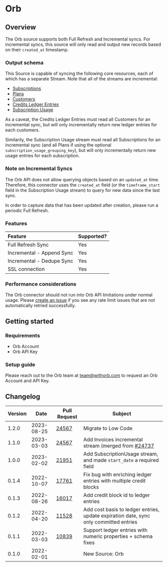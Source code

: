 # Orb

## Overview

The Orb source supports both Full Refresh and Incremental syncs. For incremental syncs, this source
will only read and output new records based on their `created_at` timestamp.

### Output schema

This Source is capable of syncing the following core resources, each of which has a separate Stream. Note that all of the streams are incremental:

* [Subscriptions](https://docs.withorb.com/reference/list-subscriptions)
* [Plans](https://docs.withorb.com/reference/list-plans)
* [Customers](https://docs.withorb.com/reference/list-customers)
* [Credits Ledger Entries](https://docs.withorb.com/reference/fetch-customer-credits-ledger)
* [Subscription Usage](https://docs.withorb.com/reference/fetch-subscription-usage)

As a caveat, the Credits Ledger Entries must read all Customers for an incremental sync, but will only incrementally return new ledger entries for each customers.

Similarily, the Subscription Usage stream must read all Subscriptions for an incremental sync (and all Plans if using the optional `subscription_usage_grouping_key`), but will only incrementally return new usage entries for each subscription.

### Note on Incremental Syncs

The Orb API does not allow querying objects based on an `updated_at` time. Therefore, this connector uses the `created_at` field (or the `timeframe_start` field in the Subscription Usage stream) to query for new data since the last sync.

In order to capture data that has been updated after creation, please run a periodic Full Refresh.

### Features

| Feature | Supported? |
| :--- | :--- |
| Full Refresh Sync | Yes |
| Incremental - Append Sync | Yes |
| Incremental - Dedupe Sync | Yes |
| SSL connection | Yes |

### Performance considerations

The Orb connector should not run into Orb API limitations under normal usage. Please [create an issue](https://github.com/airbytehq/airbyte/issues) if you see any rate limit issues that are not automatically retried successfully.

## Getting started

### Requirements

* Orb Account
* Orb API Key

### Setup guide

Please reach out to the Orb team at [team@withorb.com](mailto:team@withorb.com) to request
an Orb Account and API Key.

## Changelog

| Version | Date       | Pull Request                                             | Subject |
| --- |------------|----------------------------------------------------------| --- |
| 1.2.0 | 2023-08-25 | [24567](https://github.com/airbytehq/airbyte/pull/24567) | Migrate to Low Code
| 1.1.0 | 2023-03-03 | [24567](https://github.com/airbytehq/airbyte/pull/24567) | Add Invoices incremental stream (merged from [#24737](https://github.com/airbytehq/airbyte/pull/24737)
| 1.0.0 | 2023-02-02 | [21951](https://github.com/airbytehq/airbyte/pull/21951) | Add SubscriptionUsage stream, and made `start_date` a required field
| 0.1.4 | 2022-10-07 | [17761](https://github.com/airbytehq/airbyte/pull/17761) | Fix bug with enriching ledger entries with multiple credit blocks
| 0.1.3 | 2022-08-26 | [16017](https://github.com/airbytehq/airbyte/pull/16017) | Add credit block id to ledger entries
| 0.1.2 | 2022-04-20 | [11528](https://github.com/airbytehq/airbyte/pull/11528) | Add cost basis to ledger entries, update expiration date, sync only committed entries
| 0.1.1 | 2022-03-03 | [10839](https://github.com/airbytehq/airbyte/pull/10839) | Support ledger entries with numeric properties + schema fixes
| 0.1.0 | 2022-02-01 |                                                          | New Source: Orb
